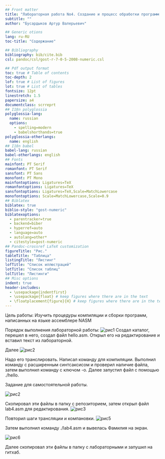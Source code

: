 ```yaml
---
## Front matter
title: "Лабораторная работа No4. Создание и процесс обработки программ на языке ассемблера NASM"
subtitle: ""
author: "Бусардыков Артур Валерьевич"

## Generic otions
lang: ru-RU
toc-title: "Содержание"

## Bibliography
bibliography: bib/cite.bib
csl: pandoc/csl/gost-r-7-0-5-2008-numeric.csl

## Pdf output format
toc: true # Table of contents
toc-depth: 2
lof: true # List of figures
lot: true # List of tables
fontsize: 12pt
linestretch: 1.5
papersize: a4
documentclass: scrreprt
## I18n polyglossia
polyglossia-lang:
  name: russian
  options:
	- spelling=modern
	- babelshorthands=true
polyglossia-otherlangs:
  name: english
## I18n babel
babel-lang: russian
babel-otherlangs: english
## Fonts
mainfont: PT Serif
romanfont: PT Serif
sansfont: PT Sans
monofont: PT Mono
mainfontoptions: Ligatures=TeX
romanfontoptions: Ligatures=TeX
sansfontoptions: Ligatures=TeX,Scale=MatchLowercase
monofontoptions: Scale=MatchLowercase,Scale=0.9
## Biblatex
biblatex: true
biblio-style: "gost-numeric"
biblatexoptions:
  - parentracker=true
  - backend=biber
  - hyperref=auto
  - language=auto
  - autolang=other*
  - citestyle=gost-numeric
## Pandoc-crossref LaTeX customization
figureTitle: "Рис."
tableTitle: "Таблица"
listingTitle: "Листинг"
lofTitle: "Список иллюстраций"
lotTitle: "Список таблиц"
lolTitle: "Листинги"
## Misc options
indent: true
header-includes:
  - \usepackage{indentfirst}
  - \usepackage{float} # keep figures where there are in the text
  - \floatplacement{figure}{H} # keep figures where there are in the text
---
```



Цель работы:
Изучить процедуры компиляции и сборки программ, написанных на языке ассемблере NASM

Порядок выполнения лабораторной работы:
![рис1](https://github.com/arturbusardykov/arch-pc/assets/98996689/17e24a72-631a-4bcd-931f-3f75e5bcd167)
Создал каталог, перешел в него, создал файл hello.asm.
Открыл его на редактирование и вставил текст из лабораторной.

Далее
![рис2](https://github.com/arturbusardykov/arch-pc/assets/98996689/025bcc2d-598d-4d4a-89c1-f075f706f0c0)

Надо его транслировать. Написал команду для компиляции.
Выполнил команду с расширенным синтсаксисом и проверил наличие файла, затем выполнил команду с ключом -o.
Далее запустил файл с помощью ./hello.

Задание для самостоятельной работы.

![рис2](https://github.com/arturbusardykov/arch-pc/assets/98996689/0e6707be-fd02-4f4b-aa54-b10d5e2b7781)

Скопировал эти файлы в папку с репозиторием, затем открыл файл lab4.asm для редактирования.
![рис3](https://github.com/arturbusardykov/arch-pc/assets/98996689/742a0bc1-294f-4a11-86e1-ae3ab3f49be6)

Повторил шаги трансляции и  компановки.
![рис5](https://github.com/arturbusardykov/arch-pc/assets/98996689/9a780f93-5e68-4627-8eaf-4aa369b9fe65)

Затем выполнил команду ./lab4.asm и вывелась Фамилия на экран.

![рис6](https://github.com/arturbusardykov/arch-pc/assets/98996689/fb760399-b128-42b3-9497-1863d041e78c)

Далее скопировал эти файлы в папку с лабораторными и запушил на гитхаб.










